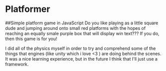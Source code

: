 # Platformer
##Simple platform game in JavaScript
Do you like playing as a little square dude and jumping around onto small red platforms with the hopes of reaching an equally smale purple box that will display win text???
If you do, then this game is for you!

I did all of the physics myself in order to try and comprehend some of the things that engines (like unity which i love <3 ) are doing behind the scenes.
It was a nice learning experience, but in the future I think that I'll just use a framework.
